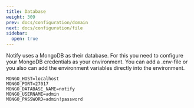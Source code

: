```yaml
---
title: Database
weight: 309
prev: docs/configuration/domain
next: docs/configuration/file
sidebar:
  open: true
---
```


Notify uses a MongoDB as their database. For this you need to configure your MongoDB credentials as your environment.
You can add a .env-file or you also can add the environment variables directly into the environment.

```env  {filename=".env"}
MONGO_HOST=localhost
MONGO_PORT=27017
MONGO_DATABASE_NAME=notify
MONGO_USERNAME=admin
MONGO_PASSWORD=admin!password
```

